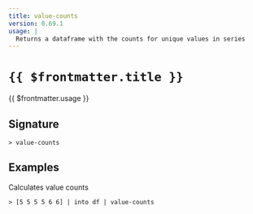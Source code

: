 ```yaml
---
title: value-counts
version: 0.69.1
usage: |
  Returns a dataframe with the counts for unique values in series
---
```


# <code>{{ $frontmatter.title }}</code>

<div style='white-space: pre-wrap;'>{{ $frontmatter.usage }}</div>

## Signature

```> value-counts ```

## Examples

Calculates value counts
```shell
> [5 5 5 5 6 6] | into df | value-counts
```

